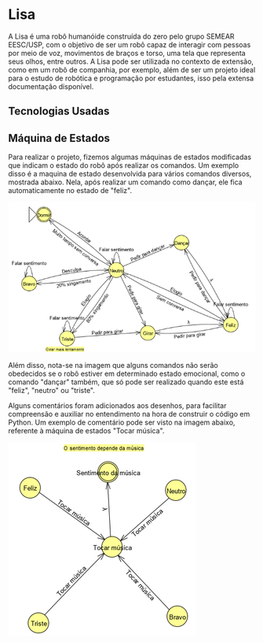 # Lisa
A Lisa é uma robô humanóide construída do zero pelo grupo SEMEAR EESC/USP, com o objetivo de ser um robô capaz de interagir com pessoas por meio de voz, movimentos de braços e torso, uma tela que representa seus olhos, entre outros. A Lisa pode ser utilizada no contexto de extensão, como em um robô de companhia, por exemplo, além de ser um projeto ideal para o estudo de robótica e programação por estudantes, isso pela extensa documentação disponível.

## Tecnologias Usadas

## Máquina de Estados
Para realizar o projeto, fizemos algumas máquinas de estados modificadas que indicam o estado do robô após realizar os comandos.
Um exemplo disso é a maquina de estado desenvolvida para vários comandos diversos, mostrada abaixo. Nela, após realizar um comando como dançar, ele fica automaticamente no estado de "feliz".

![Máquina de Estados - Diversos](Arquivos_readme/Diversos.png)

Além disso, nota-se na imagem que alguns comandos não serão obedecidos se o robô estiver em determinado estado emocional, como o comando "dançar" também, que só pode ser realizado quando este está "feliz", "neutro" ou "triste".

Alguns comentários foram adicionados aos desenhos, para facilitar compreensão e auxiliar no entendimento na hora de construir o código em Python. Um exemplo de comentário pode ser visto na imagem abaixo, referente à máquina de estados "Tocar música".

![Máquina de Estados - Tocar Música](Arquivos_readme/Tocar_musica.png)


